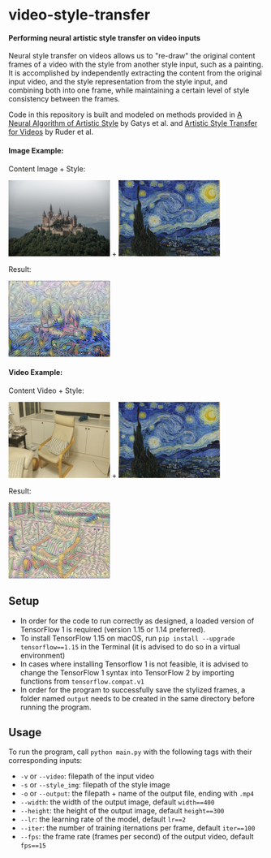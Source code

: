 # **video-style-transfer**
#### Performing neural artistic style transfer on video inputs

Neural style transfer on videos allows us to "re-draw" the original content frames of a video with the style from another style input, such as a painting. It is accomplished by independently extracting the content from the original input video, and the style representation from the style input, and combining both into one frame, while maintaining a certain level of style consistency between the frames.

Code in this repository is built and modeled on methods provided in [A Neural Algorithm of Artistic Style](https://arxiv.org/pdf/1508.06576.pdf) by Gatys et al. and [Artistic Style Transfer for Videos](https://arxiv.org/pdf/1604.08610.pdf) by Ruder et al.

#### Image Example:
Content Image + Style:

<img src="./image content/castle.jpg" alt="castle image" width="200" height="150"> + <img src="./styles/starry_night.jpg" alt="style input" width="200" height="150">

Result:

<img src="./stylized images/castle_starry_300.png" alt="result" width="200" height="150">

#### Video Example:
Content Video + Style:

<img src="./video content/chair_gif.gif" alt="video input" width="200" height="150"> + <img src="./styles/starry_night.jpg" alt="style input" width="200" height="150">

Result:

<img src="./stylized video/stylized_vid_gif.gif" alt="stylized video" width="200" height="150">

## Setup 
- In order for the code to run correctly as designed, a loaded version of TensorFlow 1 is required (version 1.15 or 1.14 preferred).
- To install TensorFlow 1.15 on macOS, run `pip install --upgrade tensorflow==1.15` in the Terminal (it is advised to do so in a virtual environment)
- In cases where installing Tensorflow 1 is not feasible, it is advised to change the TensorFlow 1 syntax into TensorFlow 2 by importing functions from `tensorflow.compat.v1`
- In order for the program to successfully save the stylized frames, a folder named `output` needs to be created in the same directory before running the program. 

## Usage
To run the program, call `python main.py` with the following tags with their corresponding inputs:
- `-v` or `--video`: filepath of the input video
- `-s` or `--style_img`: filepath of the style image
- `-o` or `--output`: the filepath + name of the output file, ending with `.mp4`
- `--width`: the width of the output image, default `width==400`
- `--height`: the height of the output image, default `height==300`
- `--lr`: the learning rate of the model, default `lr==2`
- `--iter`: the number of training iternations per frame, default `iter==100`
- `--fps`: the frame rate (frames per second) of the output video, default `fps==15`
